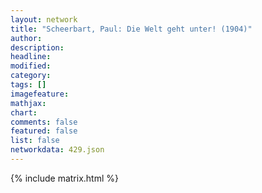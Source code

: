 ```yaml
---
layout: network
title: "Scheerbart, Paul: Die Welt geht unter! (1904)"
author:
description:
headline:
modified:
category:
tags: []
imagefeature: 
mathjax: 
chart: 
comments: false
featured: false
list: false
networkdata: 429.json
---
```

{% include matrix.html %}
